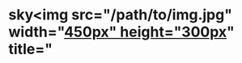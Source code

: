# sky<img src="/path/to/img.jpg" width="[450px" height="300px](https://search.pstatic.net/common/?src=http%3A%2F%2Fblogfiles.naver.net%2FMjAyMjA1MjdfMjI5%2FMDAxNjUzNjEwMDk3MTIy.hEbbGCtmsdSExGdOHOBqcfgrCgI9kTQb8sKGVBThTgQg.1ySoOcPuFM0803duoggDL1JWXnG-OEadgKEiR4LbI1Ig.JPEG.smileyj7942%2F1653610096031.jpg&type=a340)" title="
